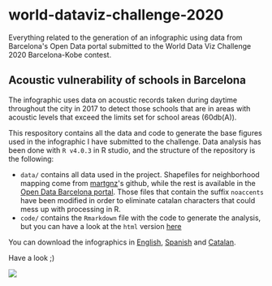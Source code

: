 # world-dataviz-challenge-2020
Everything related to the generation of an infographic using data from Barcelona's Open Data portal submitted to the World Data Viz Challenge 2020 Barcelona-Kobe contest. 

## Acoustic vulnerability of schools in Barcelona  
The infographic uses data on acoustic records taken during daytime throughout the city in 2017 to detect those schools that are in areas with acoustic levels that exceed the limits set for school areas (60db(A)).  

This respository contains all the data and code to generate the base figures used in the infographic I have submitted to the challenge. Data analysis has been done with `R v4.0.3` in R studio, and the structure of the repository is the following:  

* `data/` contains all data used in the project. Shapefiles for neighborhood mapping come from [martgnz](https://github.com/martgnz/bcn-geodata.git)'s github, while the rest is available in the [Open Data Barcelona portal](https://opendata-ajuntament.barcelona.cat/ca). Those files that contain the suffix `noaccents` have been modified in order to eliminate catalan characters that could mess up with processing in R.  
* `code/` contains the `Rmarkdown` file with the code to generate the analysis, but you can have a look at the `html` version [here](https://martaroyo.github.io/world-dataviz-challenge-2020/WDVC_BCN_KOBE_2020.html)  

You can download the infographics in [English](https://www.dropbox.com/s/8invvizv3s7uqrx/ENG_MartaRoyoLlonch_WDVC2020_BCN_KOBE.png?dl=0), [Spanish](https://www.dropbox.com/s/3pwur97t6on2z9y/ESP_MartaRoyoLlonch_WDVC2020_BCN_KOBE.png?dl=0) and [Catalan](https://www.dropbox.com/s/yfm2ugtx35imio6/CAT_MartaRoyoLlonch_WDVC2020_BCN_KOBE.png?dl=0).

Have a look ;)

![](ENG_MartaRoyoLlonch_WDVC2020_BCN_KOBE.png)
